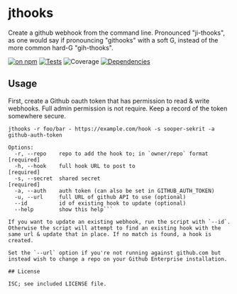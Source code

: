 # jthooks

Create a github webhook from the command line. Pronounced "ji-thooks", as one would say if pronouncing "githooks" with a soft G, instead of the more common hard-G "gih-thooks".

[![on npm](http://img.shields.io/npm/v/jthooks.svg?style=flat)](https://www.npmjs.org/package/jthooks)  [![Tests](http://img.shields.io/travis/ceejbot/jthooks.svg?style=flat)](http://travis-ci.org/ceejbot/jthooks)  ![Coverage](http://img.shields.io/badge/coverage-70%25-red.svg?style=flat)   [![Dependencies](http://img.shields.io/david/ceejbot/jthooks.svg?style=flat)](https://david-dm.org/ceejbot/jthooks)

## Usage

First, create a Github oauth token that has permission to read & write webhooks. Full admin permission is not require. Keep a record of the token somewhere secure.

```shell
jthooks -r foo/bar - https://example.com/hook -s sooper-sekrit -a github-auth-token

Options:
  -r, --repo    repo to add the hook to; in `owner/repo` format    [required]
  -h, --hook    full hook URL to post to                           [required]
  -s, --secret  shared secret                                      [required]
  -a, --auth    auth token (can also be set in GITHUB_AUTH_TOKEN)
  -u, --url     full URL of github API to use (optional)
  --id          id of existing hook to update (optional)
  --help        show this help```

If you want to update an existing webhook, run the script with `--id`. Otherwise the script will attempt to find an existing hook with the same url & update that in place. If no match is found, a hook is created.

Set the `--url` option if you're not running against github.com but instead wish to change a repo on your Github Enterprise installation.

## License

ISC; see included LICENSE file.
